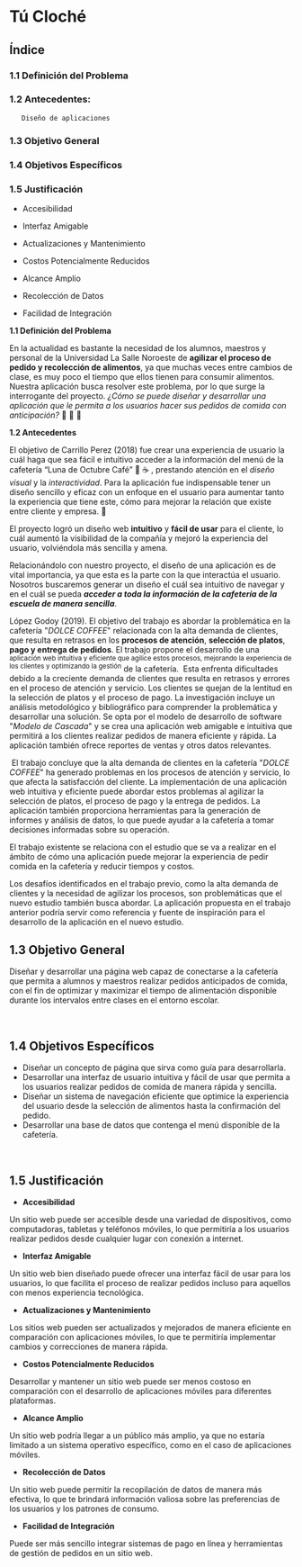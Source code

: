 # **Tú Cloché**


## **Índice**

### **1.1 Definición del Problema**

### **1.2 Antecedentes:**

       Diseño de aplicaciones

### **1.3 Objetivo General**

### **1.4 Objetivos Específicos**

### **1.5 Justificación**

- Accesibilidad

- Interfaz Amigable

- Actualizaciones y Mantenimiento

- Costos Potencialmente Reducidos

- Alcance Amplio

- Recolección de Datos

- Facilidad de Integración



 **1.1 Definición del Problema**

En la actualidad es bastante la necesidad de los alumnos, maestros y personal de la Universidad La Salle Noroeste de **agilizar el proceso de pedido y recolección de alimentos**, ya que muchas veces entre cambios de clase, es muy poco el tiempo que ellos tienen para consumir alimentos. Nuestra aplicación busca resolver este problema, por lo que surge la interrogante del proyecto. _¿Cómo se puede diseñar y desarrollar una aplicación que le permita a los usuarios hacer sus pedidos de comida con anticipación?_ :hamburger: :pizza: :egg:



 **1.2 Antecedentes**

El objetivo de Carrillo Perez (2018) fue crear una experiencia de usuario la cuál haga que sea fácil e intuitivo acceder a la información del menú de la cafetería “Luna de Octubre Café” :crescent_moon: :coffee: , prestando atención en el _diseño visual_ y la _interactividad_. Para la aplicación fue indispensable tener un diseño sencillo y eficaz con un enfoque en el usuario para aumentar tanto la experiencia que tiene este, cómo para mejorar la relación que existe entre cliente y empresa. :muscle:

El proyecto logró un diseño web **intuitivo** y **fácil de usar** para el cliente, lo cuál aumentó la visibilidad de la compañía y mejoró la experiencia del usuario, volviéndola más sencilla y amena. 

Relacionándolo con nuestro proyecto, el diseño de una aplicación es de vital importancia, ya que esta es la parte con la que interactúa el usuario. Nosotros buscaremos generar un diseño el cuál sea intuitivo de navegar y en el cuál se pueda _**acceder a toda la información de la cafetería de la escuela de manera sencilla**_.

López Godoy (2019). El objetivo del trabajo es abordar la problemática en la cafetería "_DOLCE COFFEE_" relacionada con la alta demanda de clientes, que resulta en retrasos en los **procesos de atención**, **selección de platos**, **pago y entrega de pedidos**. El trabajo propone el desarrollo de una <sup>aplicación web intuitiva y eficiente que agilice estos procesos, mejorando la experiencia de los clientes y optimizando la gestión</sup> de la cafetería.
‌
Esta enfrenta dificultades debido a la creciente demanda de clientes que resulta en retrasos y errores en el proceso de atención y servicio. Los clientes se quejan de la lentitud en la selección de platos y el proceso de pago. La investigación incluye un análisis metodológico y bibliográfico para comprender la problemática y desarrollar una solución. Se opta por el modelo de desarrollo de software "_Modelo de Cascada_" y se crea una aplicación web amigable e intuitiva que permitirá a los clientes realizar pedidos de manera eficiente y rápida. La aplicación también ofrece reportes de ventas y otros datos relevantes.


‌
El trabajo concluye que la alta demanda de clientes en la cafetería "_DOLCE COFFEE_" ha generado problemas en los procesos de atención y servicio, lo que afecta la satisfacción del cliente. La implementación de una aplicación web intuitiva y eficiente puede abordar estos problemas al agilizar la selección de platos, el proceso de pago y la entrega de pedidos. La aplicación también proporciona herramientas para la generación de informes y análisis de datos, lo que puede ayudar a la cafetería a tomar decisiones informadas sobre su operación.


El trabajo existente se relaciona con el estudio que se va a realizar en el ámbito de cómo una aplicación puede mejorar la experiencia de pedir comida en la cafetería y reducir tiempos y costos.


Los desafíos identificados en el trabajo previo, como la alta demanda de clientes y la necesidad de agilizar los procesos, son problemáticas que el nuevo estudio también busca abordar. La aplicación propuesta en el trabajo anterior podría servir como referencia y fuente de inspiración para el desarrollo de la aplicación en el nuevo estudio. 

## **1.3 Objetivo General**

Diseñar y desarrollar una página web capaz de conectarse a la cafetería que permita a alumnos y maestros realizar pedidos anticipados de comida, con el fin de optimizar y maximizar el tiempo de alimentación disponible durante los intervalos entre clases en el entorno escolar.

‌

## **1.4 Objetivos Específicos** 

- Diseñar un concepto de página que sirva como guía para desarrollarla.
- Desarrollar una interfaz de usuario intuitiva y fácil de usar que permita a los usuarios realizar pedidos de comida de manera rápida y sencilla.
- Diseñar un sistema de navegación eficiente que optimice la experiencia del usuario desde la selección de alimentos hasta la confirmación del pedido.
- Desarrollar una base de datos que contenga el menú disponible de la cafetería.

‌

## **1.5 Justificación**

- **Accesibilidad** 

Un sitio web puede ser accesible desde una variedad de dispositivos, como computadoras, tabletas y teléfonos móviles, lo que permitiría a los usuarios realizar pedidos desde cualquier lugar con conexión a internet.

- **Interfaz Amigable** 

Un sitio web bien diseñado puede ofrecer una interfaz fácil de usar para los usuarios, lo que facilita el proceso de realizar pedidos incluso para aquellos con menos experiencia tecnológica.

- **Actualizaciones y Mantenimiento** 

Los sitios web pueden ser actualizados y mejorados de manera eficiente en comparación con aplicaciones móviles, lo que te permitiría implementar cambios y correcciones de manera rápida.

- **Costos Potencialmente Reducidos** 

Desarrollar y mantener un sitio web puede ser menos costoso en comparación con el desarrollo de aplicaciones móviles para diferentes plataformas.

- **Alcance Amplio** 

Un sitio web podría llegar a un público más amplio, ya que no estaría limitado a un sistema operativo específico, como en el caso de aplicaciones móviles.

- **Recolección de Datos** 

Un sitio web puede permitir la recopilación de datos de manera más efectiva, lo que te brindará información valiosa sobre las preferencias de los usuarios y los patrones de consumo.

- **Facilidad de Integración** 

Puede ser más sencillo integrar sistemas de pago en línea y herramientas de gestión de pedidos en un sitio web.


